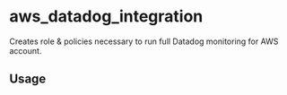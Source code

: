 # aws_datadog_integration

Creates role & policies necessary to run full Datadog monitoring for AWS account.

## Usage

```tf

```
